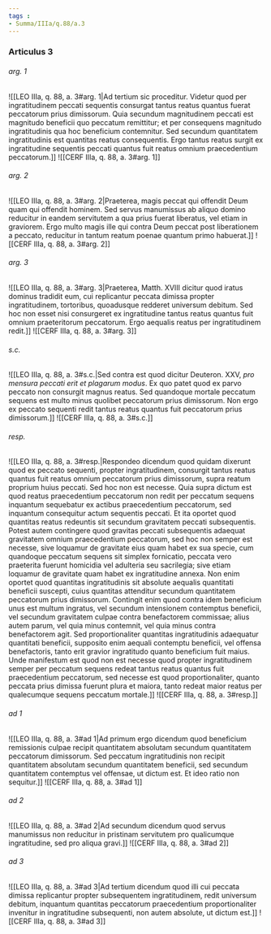 ```yaml
---
tags : 
- Summa/IIIa/q.88/a.3
---
```


### Articulus 3

###### arg. 1
![[LEO IIIa, q. 88, a. 3#arg. 1|Ad tertium sic proceditur. Videtur quod per ingratitudinem peccati sequentis consurgat tantus reatus quantus fuerat peccatorum prius dimissorum. Quia secundum magnitudinem peccati est magnitudo beneficii quo peccatum remittitur; et per consequens magnitudo ingratitudinis qua hoc beneficium contemnitur. Sed secundum quantitatem ingratitudinis est quantitas reatus consequentis. Ergo tantus reatus surgit ex ingratitudine sequentis peccati quantus fuit reatus omnium praecedentium peccatorum.]]
![[CERF IIIa, q. 88, a. 3#arg. 1]]

###### arg. 2
![[LEO IIIa, q. 88, a. 3#arg. 2|Praeterea, magis peccat qui offendit Deum quam qui offendit hominem. Sed servus manumissus ab aliquo domino reducitur in eandem servitutem a qua prius fuerat liberatus, vel etiam in graviorem. Ergo multo magis ille qui contra Deum peccat post liberationem a peccato, reducitur in tantum reatum poenae quantum primo habuerat.]]
![[CERF IIIa, q. 88, a. 3#arg. 2]]

###### arg. 3
![[LEO IIIa, q. 88, a. 3#arg. 3|Praeterea, Matth. XVIII dicitur quod iratus dominus tradidit eum, cui replicantur peccata dimissa propter ingratitudinem, tortoribus, quoadusque redderet universum debitum. Sed hoc non esset nisi consurgeret ex ingratitudine tantus reatus quantus fuit omnium praeteritorum peccatorum. Ergo aequalis reatus per ingratitudinem redit.]]
![[CERF IIIa, q. 88, a. 3#arg. 3]]

###### s.c.
![[LEO IIIa, q. 88, a. 3#s.c.|Sed contra est quod dicitur Deuteron. XXV, *pro mensura peccati erit et plagarum modus*. Ex quo patet quod ex parvo peccato non consurgit magnus reatus. Sed quandoque mortale peccatum sequens est multo minus quolibet peccatorum prius dimissorum. Non ergo ex peccato sequenti redit tantus reatus quantus fuit peccatorum prius dimissorum.]]
![[CERF IIIa, q. 88, a. 3#s.c.]]

###### resp.
![[LEO IIIa, q. 88, a. 3#resp.|Respondeo dicendum quod quidam dixerunt quod ex peccato sequenti, propter ingratitudinem, consurgit tantus reatus quantus fuit reatus omnium peccatorum prius dimissorum, supra reatum proprium huius peccati. Sed hoc non est necesse. Quia supra dictum est quod reatus praecedentium peccatorum non redit per peccatum sequens inquantum sequebatur ex actibus praecedentium peccatorum, sed inquantum consequitur actum sequentis peccati. Et ita oportet quod quantitas reatus redeuntis sit secundum gravitatem peccati subsequentis. Potest autem contingere quod gravitas peccati subsequentis adaequat gravitatem omnium praecedentium peccatorum, sed hoc non semper est necesse, sive loquamur de gravitate eius quam habet ex sua specie, cum quandoque peccatum sequens sit simplex fornicatio, peccata vero praeterita fuerunt homicidia vel adulteria seu sacrilegia; sive etiam loquamur de gravitate quam habet ex ingratitudine annexa. Non enim oportet quod quantitas ingratitudinis sit absolute aequalis quantitati beneficii suscepti, cuius quantitas attenditur secundum quantitatem peccatorum prius dimissorum. Contingit enim quod contra idem beneficium unus est multum ingratus, vel secundum intensionem contemptus beneficii, vel secundum gravitatem culpae contra benefactorem commissae; alius autem parum, vel quia minus contemnit, vel quia minus contra benefactorem agit. Sed proportionaliter quantitas ingratitudinis adaequatur quantitati beneficii, supposito enim aequali contemptu beneficii, vel offensa benefactoris, tanto erit gravior ingratitudo quanto beneficium fuit maius. Unde manifestum est quod non est necesse quod propter ingratitudinem semper per peccatum sequens redeat tantus reatus quantus fuit praecedentium peccatorum, sed necesse est quod proportionaliter, quanto peccata prius dimissa fuerunt plura et maiora, tanto redeat maior reatus per qualecumque sequens peccatum mortale.]]
![[CERF IIIa, q. 88, a. 3#resp.]]

###### ad 1
![[LEO IIIa, q. 88, a. 3#ad 1|Ad primum ergo dicendum quod beneficium remissionis culpae recipit quantitatem absolutam secundum quantitatem peccatorum dimissorum. Sed peccatum ingratitudinis non recipit quantitatem absolutam secundum quantitatem beneficii, sed secundum quantitatem contemptus vel offensae, ut dictum est. Et ideo ratio non sequitur.]]
![[CERF IIIa, q. 88, a. 3#ad 1]]

###### ad 2
![[LEO IIIa, q. 88, a. 3#ad 2|Ad secundum dicendum quod servus manumissus non reducitur in pristinam servitutem pro qualicumque ingratitudine, sed pro aliqua gravi.]]
![[CERF IIIa, q. 88, a. 3#ad 2]]

###### ad 3
![[LEO IIIa, q. 88, a. 3#ad 3|Ad tertium dicendum quod illi cui peccata dimissa replicantur propter subsequentem ingratitudinem, redit universum debitum, inquantum quantitas peccatorum praecedentium proportionaliter invenitur in ingratitudine subsequenti, non autem absolute, ut dictum est.]]
![[CERF IIIa, q. 88, a. 3#ad 3]]

